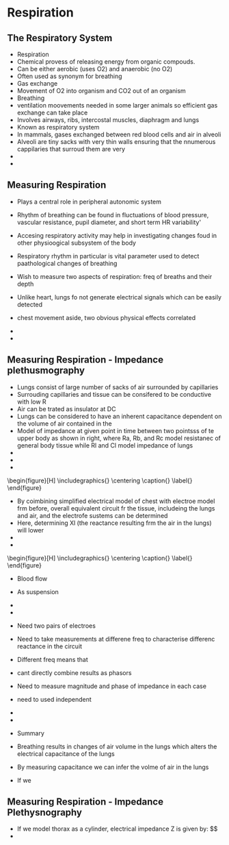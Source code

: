 # Respiration

## The Respiratory System

- Respiration
 - Chemical provess of releasing energy from organic compouds.
 - Can be either aerobic (uses O2) and anaerobic (no O2)
 - Often used as synonym for breathing
- Gas exchange
 - Movement of O2 into organism and CO2 out of an organism
- Breathing
 - ventilation moovements needed in some larger animals so efficient gas
   exchange can take place
 - Involves airways, ribs, intercostal muscles, diaphragm and lungs
  - Known as respiratory system
- In mammals, gases exchanged between red blood cells and air in alveoli
- Alveoli are tiny sacks with very thin walls ensuring that the nnumerous
  cappilaries that surroud them are very
-
-

## Measuring Respiration

- Plays a central role in peripheral autonomic system
- Rhythm of breathing can be found in fluctuations of blood pressure, vascular
  resistance, pupil diameter, and short term HR variability'
- Accesing respiratory activity may help in investigating changes foud in other
  physioogical subsystem of the body
- Respiratory rhythm in particular is vital parameter used to detect
  paathological changes of breathing
- Wish to measure two aspects of respiration: freq of breaths and their depth
- Unlike heart, lungs fo not generate electrical signals which can be easily
  detected
- chest movement aside, two obvious physical effects correlated

-
-

## Measuring Respiration - Impedance plethusmography

- Lungs consist of large number of sacks of air surrounded by capillaries
 - Surrouding capillaries and tissue can be consifered to be conductive with low
   R
 - Air can be trated as insulator at DC
 - Lungs can be considered to have an inherent capacitance dependent on the
   volume of air contained in the
- Model of impedance at given point in time between two pointsss of te upper
  body as shown in right, where Ra, Rb, and Rc model resistanec of general body
  tissue while Rl and Cl model impedance of lungs
-
-
-

\begin{figure}[H]
\includegraphics{}
\centering
\caption{}
\label{}
\end{figure}

- By coimbining simplified electrical model of chest with electroe model frm
  before, overall equivalent circuit fr the tissue, includeing the lungs and
  air, and the electrofe sustems can be determined
- Here, determining Xl (the reactance resulting frm the air in the lungs) will
  lower
-
-

\begin{figure}[H]
\includegraphics{}
\centering
\caption{}
\label{}
\end{figure}

- Blood flow
 - As suspension
-
-

- Need two pairs of electroes
 - Need to take measurements at differene freq to characterise differenc
   reactance in the circuit
 - Different freq means that
  - cant directly combine results as phasors
  - Need to measure magnitude and phase of impedance in each case
  - need to used independent
-
-

- Summary
 - Breathing results in changes of air volume in the lungs which alters the
   electrical capacitance of the lungs
 - By measuring capacitance we can infer the volme of air in the lungs
 - If we

## Measuring Respiration - Impedance Plethysnography

- If we model thorax as a cylinder, electrical impedance Z is given by: $$
-

